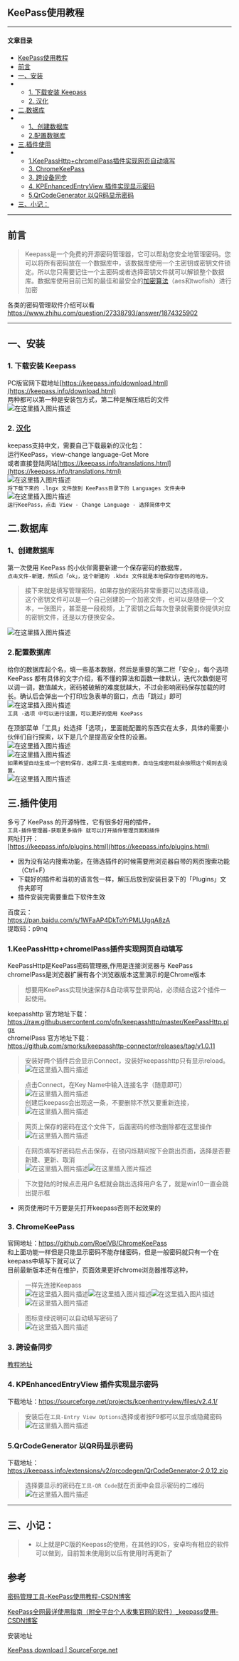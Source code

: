 ## KeePass使用教程

___

#### 文章目录

-   [KeePass使用教程](https://blog.csdn.net/weixin_41962350/article/details/124124447?ops_request_misc=&request_id=&biz_id=102&utm_term=keepass%E4%BD%BF%E7%94%A8%E6%95%99%E7%A8%8B&utm_medium=distribute.pc_search_result.none-task-blog-2~all~sobaiduweb~default-3-124124447.142^v100^pc_search_result_base8&spm=1018.2226.3001.4187#KeePass_1)
-   [前言](https://blog.csdn.net/weixin_41962350/article/details/124124447?ops_request_misc=&request_id=&biz_id=102&utm_term=keepass%E4%BD%BF%E7%94%A8%E6%95%99%E7%A8%8B&utm_medium=distribute.pc_search_result.none-task-blog-2~all~sobaiduweb~default-3-124124447.142^v100^pc_search_result_base8&spm=1018.2226.3001.4187#_15)
-   [一、安装](https://blog.csdn.net/weixin_41962350/article/details/124124447?ops_request_misc=&request_id=&biz_id=102&utm_term=keepass%E4%BD%BF%E7%94%A8%E6%95%99%E7%A8%8B&utm_medium=distribute.pc_search_result.none-task-blog-2~all~sobaiduweb~default-3-124124447.142^v100^pc_search_result_base8&spm=1018.2226.3001.4187#_28)
-   -   [1\. 下载安装 Keepass](https://blog.csdn.net/weixin_41962350/article/details/124124447?ops_request_misc=&request_id=&biz_id=102&utm_term=keepass%E4%BD%BF%E7%94%A8%E6%95%99%E7%A8%8B&utm_medium=distribute.pc_search_result.none-task-blog-2~all~sobaiduweb~default-3-124124447.142^v100^pc_search_result_base8&spm=1018.2226.3001.4187#1__Keepass_29)
    -   [2\. 汉化](https://blog.csdn.net/weixin_41962350/article/details/124124447?ops_request_misc=&request_id=&biz_id=102&utm_term=keepass%E4%BD%BF%E7%94%A8%E6%95%99%E7%A8%8B&utm_medium=distribute.pc_search_result.none-task-blog-2~all~sobaiduweb~default-3-124124447.142^v100^pc_search_result_base8&spm=1018.2226.3001.4187#2__33)
-   [二.数据库](https://blog.csdn.net/weixin_41962350/article/details/124124447?ops_request_misc=&request_id=&biz_id=102&utm_term=keepass%E4%BD%BF%E7%94%A8%E6%95%99%E7%A8%8B&utm_medium=distribute.pc_search_result.none-task-blog-2~all~sobaiduweb~default-3-124124447.142^v100^pc_search_result_base8&spm=1018.2226.3001.4187#_48)
-   -   [1、创建数据库](https://blog.csdn.net/weixin_41962350/article/details/124124447?ops_request_misc=&request_id=&biz_id=102&utm_term=keepass%E4%BD%BF%E7%94%A8%E6%95%99%E7%A8%8B&utm_medium=distribute.pc_search_result.none-task-blog-2~all~sobaiduweb~default-3-124124447.142^v100^pc_search_result_base8&spm=1018.2226.3001.4187#1_49)
    -   [2.配置数据库](https://blog.csdn.net/weixin_41962350/article/details/124124447?ops_request_misc=&request_id=&biz_id=102&utm_term=keepass%E4%BD%BF%E7%94%A8%E6%95%99%E7%A8%8B&utm_medium=distribute.pc_search_result.none-task-blog-2~all~sobaiduweb~default-3-124124447.142^v100^pc_search_result_base8&spm=1018.2226.3001.4187#2_59)
-   [三.插件使用](https://blog.csdn.net/weixin_41962350/article/details/124124447?ops_request_misc=&request_id=&biz_id=102&utm_term=keepass%E4%BD%BF%E7%94%A8%E6%95%99%E7%A8%8B&utm_medium=distribute.pc_search_result.none-task-blog-2~all~sobaiduweb~default-3-124124447.142^v100^pc_search_result_base8&spm=1018.2226.3001.4187#_72)
-   -   [1.KeePassHttp+chromeIPass插件实现网页自动填写](https://blog.csdn.net/weixin_41962350/article/details/124124447?ops_request_misc=&request_id=&biz_id=102&utm_term=keepass%E4%BD%BF%E7%94%A8%E6%95%99%E7%A8%8B&utm_medium=distribute.pc_search_result.none-task-blog-2~all~sobaiduweb~default-3-124124447.142^v100^pc_search_result_base8&spm=1018.2226.3001.4187#1KeePassHttpchromeIPass_86)
    -   [3\. ChromeKeePass](https://blog.csdn.net/weixin_41962350/article/details/124124447?ops_request_misc=&request_id=&biz_id=102&utm_term=keepass%E4%BD%BF%E7%94%A8%E6%95%99%E7%A8%8B&utm_medium=distribute.pc_search_result.none-task-blog-2~all~sobaiduweb~default-3-124124447.142^v100^pc_search_result_base8&spm=1018.2226.3001.4187#3_ChromeKeePass_117)
    -   [3\. 跨设备同步](https://blog.csdn.net/weixin_41962350/article/details/124124447?ops_request_misc=&request_id=&biz_id=102&utm_term=keepass%E4%BD%BF%E7%94%A8%E6%95%99%E7%A8%8B&utm_medium=distribute.pc_search_result.none-task-blog-2~all~sobaiduweb~default-3-124124447.142^v100^pc_search_result_base8&spm=1018.2226.3001.4187#3__130)
    -   [4\. KPEnhancedEntryView 插件实现显示密码](https://blog.csdn.net/weixin_41962350/article/details/124124447?ops_request_misc=&request_id=&biz_id=102&utm_term=keepass%E4%BD%BF%E7%94%A8%E6%95%99%E7%A8%8B&utm_medium=distribute.pc_search_result.none-task-blog-2~all~sobaiduweb~default-3-124124447.142^v100^pc_search_result_base8&spm=1018.2226.3001.4187#4_KPEnhancedEntryView__133)
    -   [5.QrCodeGenerator 以QR码显示密码](https://blog.csdn.net/weixin_41962350/article/details/124124447?ops_request_misc=&request_id=&biz_id=102&utm_term=keepass%E4%BD%BF%E7%94%A8%E6%95%99%E7%A8%8B&utm_medium=distribute.pc_search_result.none-task-blog-2~all~sobaiduweb~default-3-124124447.142^v100^pc_search_result_base8&spm=1018.2226.3001.4187#5QrCodeGenerator_QR_136)
-   [三、小记：](https://blog.csdn.net/weixin_41962350/article/details/124124447?ops_request_misc=&request_id=&biz_id=102&utm_term=keepass%E4%BD%BF%E7%94%A8%E6%95%99%E7%A8%8B&utm_medium=distribute.pc_search_result.none-task-blog-2~all~sobaiduweb~default-3-124124447.142^v100^pc_search_result_base8&spm=1018.2226.3001.4187#_146)

___

## 前言

> Keepass是一个免费的开源密码管理器，它可以帮助您安全地管理密码。您可以将所有密码放在一个数据库中，该数据库使用一个主密钥或密钥文件锁定。所以您只需要记住一个主密码或者选择密钥文件就可以解锁整个数据库。数据库使用目前已知的最佳和最安全的[加密算法](https://so.csdn.net/so/search?q=%E5%8A%A0%E5%AF%86%E7%AE%97%E6%B3%95&spm=1001.2101.3001.7020)（aes和twofish）进行加密

各类的密码管理软件介绍可以看  
https://www.zhihu.com/question/27338793/answer/1874325902

___

## 一、安装

### 1\. 下载安装 Keepass

PC版官网下载地址[https://keepass.info/download.html](https://keepass.info/download.html)  
两种都可以第一种是安装包方式，第二种是解压缩后的文件  
![在这里插入图片描述](https://img-blog.csdnimg.cn/929e704c42f64248bcae0699de1cc221.png)

### 2\. [汉化](https://so.csdn.net/so/search?q=%E6%B1%89%E5%8C%96&spm=1001.2101.3001.7020)

keepass支持中文，需要自己下载最新的汉化包：  
运行KeePass，view-change language-Get More  
或者直接登陆网站[https://keepass.info/translations.html](https://keepass.info/translations.html)  
![在这里插入图片描述](https://img-blog.csdnimg.cn/b13c897f52cf4e9fb7faaacbdd7fe7c3.png)  
`将下载下来的 .lngx 文件放到 KeePass目录下的 Languages 文件夹中`  
![在这里插入图片描述](https://img-blog.csdnimg.cn/6bcaed5a65a54dc8b1d91a3362c84bbc.png)  
`运行KeePass，点击 View - Change Language - 选择简体中文`

## 二.数据库

### 1、创建数据库

第一次使用 KeePass 的小伙伴需要新建一个保存密码的数据库，  
`点击文件-新建，然后点「ok」，这个新建的 .kbdx 文件就是本地保存你密码的地方。`

> 接下来就是填写管理密码，如果存放的密码非常重要可以选择高级，  
> 这个密钥文件可以是一个自己创建的一个加密文件，也可以是随便一个文本，一张图片，甚至是一段视频，上了密钥之后每次登录就需要你提供对应的密钥文件，还是以方便换安全。

![在这里插入图片描述](https://img-blog.csdnimg.cn/e48ecec0f022425997734e2578a8a52b.png?x-oss-process=image/watermark,type_d3F5LXplbmhlaQ,shadow_50,text_Q1NETiBA5p6r5qGl6aqk6Zuo,size_18,color_FFFFFF,t_70,g_se,x_16)

### 2.配置数据库

给你的数据库起个名，填一些基本数据，然后是重要的第二栏「安全」，每个选项 KeePass 都有具体的文字介绍，看不懂的算法和函数一律默认，迭代次数倒是可以调一调，数值越大，密码被破解的难度就越大，不过会影响密码保存加载的时长。确认后会弹出一个打印应急表单的窗口，点击「跳过」即可  
![在这里插入图片描述](https://img-blog.csdnimg.cn/eaf1a870b80048c285ed7f244cea446d.png?x-oss-process=image/watermark,type_d3F5LXplbmhlaQ,shadow_50,text_Q1NETiBA5p6r5qGl6aqk6Zuo,size_16,color_FFFFFF,t_70,g_se,x_16)  
`工具 -选项 中可以进行设置，可以更好的使用 KeePass`

在顶部菜单「工具」处选择「选项」，里面能配置的东西实在太多，具体的需要小伙伴们自行探索，以下是几个是提高安全性的设置。  
![在这里插入图片描述](https://img-blog.csdnimg.cn/783638e090c84d4cbe1912eca75eb95d.png?x-oss-process=image/watermark,type_d3F5LXplbmhlaQ,shadow_50,text_Q1NETiBA5p6r5qGl6aqk6Zuo,size_20,color_FFFFFF,t_70,g_se,x_16)  
![在这里插入图片描述](https://img-blog.csdnimg.cn/678111a17c034485afaa6a02c4f41104.png?x-oss-process=image/watermark,type_d3F5LXplbmhlaQ,shadow_50,text_Q1NETiBA5p6r5qGl6aqk6Zuo,size_20,color_FFFFFF,t_70,g_se,x_16)  
`如果希望自动生成一个密码保存，选择工具-生成密码表，自动生成密码就会按照这个规则去设置。`  
![在这里插入图片描述](https://img-blog.csdnimg.cn/90abe332e0f6420ca344e5794d6b5722.png?x-oss-process=image/watermark,type_d3F5LXplbmhlaQ,shadow_50,text_Q1NETiBA5p6r5qGl6aqk6Zuo,size_17,color_FFFFFF,t_70,g_se,x_16)

## 三.插件使用

多亏了 KeePass 的开源特性，它有很多好用的插件，  
`工具-插件管理器-获取更多插件 就可以打开插件管理页面和插件`  
网址打开：  
[https://keepass.info/plugins.html](https://keepass.info/plugins.html)

-   因为没有站内搜索功能，在筛选插件的时候需要用浏览器自带的网页搜索功能（Ctrl+F）
-   下载好的插件和当初的语言包一样，解压后放到安装目录下的「Plugins」文件夹即可
-   插件安装完需要重启下软件生效

百度云：  
https://pan.baidu.com/s/1WFaAP4DkToYrPMLUgqA8zA  
提取码：p9nq

### 1.KeePassHttp+chromeIPass插件实现网页自动填写

KeePassHttp是KeePass密码管理器,作用是连接浏览器与 KeePass  
chromeIPass是浏览器扩展有各个浏览器版本这里演示的是Chrome版本

> 想要用KeePass实现快速保存&自动填写登录网站，必须结合这2个插件一起使用。

keepasshttp 官方地址下载：https://raw.githubusercontent.com/pfn/keepasshttp/master/KeePassHttp.plgx  
chromeIPass 官方地址下载：  
https://github.com/smorks/keepasshttp-connector/releases/tag/v1.0.11

> 安装好两个插件后会显示Connect，没装好keepasshttp只有显示reload。  
> ![在这里插入图片描述](https://img-blog.csdnimg.cn/3b6556fc4a7449e6bfb4f126552661b9.png?x-oss-process=image/watermark,type_d3F5LXplbmhlaQ,shadow_50,text_Q1NETiBA5p6r5qGl6aqk6Zuo,size_14,color_FFFFFF,t_70,g_se,x_16)

> 点击Connect，在Key Name中输入连接名字（随意即可）  
> ![在这里插入图片描述](https://img-blog.csdnimg.cn/2219936805884c0b9b5f57b2b9962a89.png)  
> 创建后keepass会出现这一条，不要删除不然又要重新连接，  
> ![在这里插入图片描述](https://img-blog.csdnimg.cn/dd9243085d594479bc0f78363cccfa12.png)

> 网页上保存的密码在这个文件下，后面密码的修改删除都在这里操作  
> ![在这里插入图片描述](https://img-blog.csdnimg.cn/344f6bb163604e928fa1c2ac58aca930.png)

> 在网页填写好密码后点击保存，在锁闪烁期间按下会跳出页面，选择是否要新建、更新、取消  
> ![在这里插入图片描述](https://img-blog.csdnimg.cn/6fa35b3aa1274a6ba5f6324ad0314e8b.png?x-oss-process=image/watermark,type_d3F5LXplbmhlaQ,shadow_50,text_Q1NETiBA5p6r5qGl6aqk6Zuo,size_20,color_FFFFFF,t_70,g_se,x_16)![在这里插入图片描述](https://img-blog.csdnimg.cn/7980817ae34341ca8634ca4f08b488b6.png)

> 下次登陆的时候点击用户名框就会跳出选择用户名了，就是win10一直会跳出提示框

-   网页使用时千万要是先打开keepass否则不起效果的  
    

### 3\. ChromeKeePass

官网地址：https://github.com/RoelVB/ChromeKeePass  
和上面功能一样但是只能显示密码不能存储密码，但是一般密码就只有一个在keepass中填写下就可以了  
目前最新版本还有在维护，页面效果更好chrome浏览器推荐这种，

> 一样先连接Keepass  
> ![在这里插入图片描述](https://img-blog.csdnimg.cn/67ae56c63f9846ceabc08c42c6510141.png)![在这里插入图片描述](https://img-blog.csdnimg.cn/339cbc5e7bbf427a9c49020eca42c11a.png)![在这里插入图片描述](https://img-blog.csdnimg.cn/2219936805884c0b9b5f57b2b9962a89.png)  
> ![在这里插入图片描述](https://img-blog.csdnimg.cn/05b6fc11f876488e9fecdcb738fbcd36.png?x-oss-process=image/watermark,type_d3F5LXplbmhlaQ,shadow_50,text_Q1NETiBA5p6r5qGl6aqk6Zuo,size_17,color_FFFFFF,t_70,g_se,x_16)

> 图标变绿说明可以自动填写密码了  
> ![在这里插入图片描述](https://img-blog.csdnimg.cn/0d116036083d4ab985d19cb4dc6b3877.png?x-oss-process=image/watermark,type_d3F5LXplbmhlaQ,shadow_50,text_Q1NETiBA5p6r5qGl6aqk6Zuo,size_20,color_FFFFFF,t_70,g_se,x_16)

### 3\. 跨设备同步

[教程地址](https://blog.csdn.net/weixin_41962350/article/details/124122248)

### 4\. KPEnhancedEntryView 插件实现显示密码

下载地址：https://sourceforge.net/projects/kpenhentryview/files/v2.4.1/

> 安装后在`工具-Entry View Options`选择或者按F9都可以显示或隐藏密码![在这里插入图片描述](https://img-blog.csdnimg.cn/893acd1270954b36b9ab53631d4398ac.png?x-oss-process=image/watermark,type_d3F5LXplbmhlaQ,shadow_50,text_Q1NETiBA5p6r5qGl6aqk6Zuo,size_16,color_FFFFFF,t_70,g_se,x_16)

### 5.QrCodeGenerator 以QR码显示密码

下载地址：https://keepass.info/extensions/v2/qrcodegen/QrCodeGenerator-2.0.12.zip

> 选择要显示的密码在`工具-QR Code`就在页面中会显示密码的二维码  
> ![在这里插入图片描述](https://img-blog.csdnimg.cn/0aa0c76b1c08466691dc661407690f3c.png?x-oss-process=image/watermark,type_d3F5LXplbmhlaQ,shadow_50,text_Q1NETiBA5p6r5qGl6aqk6Zuo,size_10,color_FFFFFF,t_70,g_se,x_16)

___

## 三、小记：

> -   以上就是PC版的Keepass的使用，在其他的IOS，安卓均有相应的软件可以做到，目前暂未使用到以后有使用时再更新了



## 参考

[密码管理工具-KeePass使用教程-CSDN博客](https://blog.csdn.net/weixin_41962350/article/details/124124447?ops_request_misc=&request_id=&biz_id=102&utm_term=keepass使用教程&utm_medium=distribute.pc_search_result.none-task-blog-2~all~sobaiduweb~default-3-124124447.142^v100^pc_search_result_base8&spm=1018.2226.3001.4187)

[KeePass全网最详使用指南（附全平台个人收集官网的软件）_keepass使用-CSDN博客](https://blog.csdn.net/qq_44633541/article/details/124581023?ops_request_misc=%7B%22request%5Fid%22%3A%22172131291616800227452937%22%2C%22scm%22%3A%2220140713.130102334..%22%7D&request_id=172131291616800227452937&biz_id=0&utm_medium=distribute.pc_search_result.none-task-blog-2~all~top_positive~default-1-124581023-null-null.142^v100^pc_search_result_base8&utm_term=keepass使用教程&spm=1018.2226.3001.4187)

安装地址

[KeePass download | SourceForge.net](https://sourceforge.net/projects/keepass/)